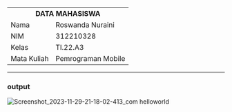 <table>
  <tr>
    <th colspan="2">DATA MAHASISWA</th>
  </tr>
  <tr>
    <td>Nama</td>
    <td>Roswanda Nuraini</td>
  </tr>
  <tr>
    <td>NIM</td>
    <td>312210328</td>
  </tr>
  <tr>
    <td>Kelas</td>
    <td>TI.22.A3</td>
  </tr>
  <tr>
    <td>Mata Kuliah</td>
    <td>Pemrograman Mobile</td>
  </tr>
</table>

---

### output

![Screenshot_2023-11-29-21-18-02-413_com helloworld](https://github.com/roswanda11/Implicit-Intent-V0.2/assets/115516632/4077541b-a3b8-4596-a453-1634538d8432)
